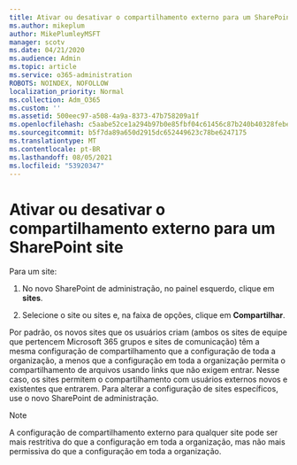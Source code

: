 ```yaml
---
title: Ativar ou desativar o compartilhamento externo para um SharePoint site
ms.author: mikeplum
author: MikePlumleyMSFT
manager: scotv
ms.date: 04/21/2020
ms.audience: Admin
ms.topic: article
ms.service: o365-administration
ROBOTS: NOINDEX, NOFOLLOW
localization_priority: Normal
ms.collection: Adm_O365
ms.custom: ''
ms.assetid: 500eec97-a508-4a9a-8373-47b758209a1f
ms.openlocfilehash: c5aabe52ce1a294b97b0e85fbf04c61456c87b240b40328febe1634aad1a17c6
ms.sourcegitcommit: b5f7da89a650d2915dc652449623c78be6247175
ms.translationtype: MT
ms.contentlocale: pt-BR
ms.lasthandoff: 08/05/2021
ms.locfileid: "53920347"
---
```

# <a name="turn-external-sharing-on-or-off-for-a-sharepoint-site"></a>Ativar ou desativar o compartilhamento externo para um SharePoint site

Para um site:
  
1. No novo SharePoint de administração, no painel esquerdo, clique em **sites**.
    
2. Selecione o site ou sites e, na faixa de opções, clique em **Compartilhar**.
    
Por padrão, os novos sites que os usuários criam (ambos os sites de equipe que pertencem Microsoft 365 grupos e sites de comunicação) têm a mesma configuração de compartilhamento que a configuração de toda a organização, a menos que a configuração em toda a organização permita o compartilhamento de arquivos usando links que não exigem entrar. Nesse caso, os sites permitem o compartilhamento com usuários externos novos e existentes que entrarem. Para alterar a configuração de sites específicos, use o novo SharePoint de administração.
  
> [!NOTE]
> A configuração de compartilhamento externo para qualquer site pode ser mais restritiva do que a configuração em toda a organização, mas não mais permissiva do que a configuração em toda a organização. 
  

